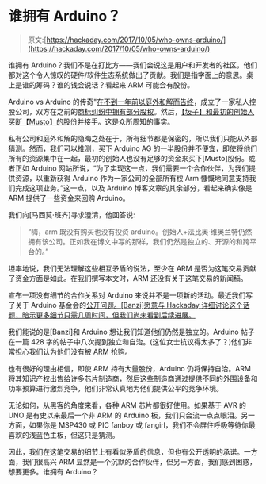 # 谁拥有 Arduino？

> 原文:[https://hackaday.com/2017/10/05/who-owns-arduino/](https://hackaday.com/2017/10/05/who-owns-arduino/)

谁拥有 Arduino？我们不是在打比方——我们会说这是用户和开发者的社区，他们都对这个令人惊叹的硬件/软件生态系统做出了贡献。我们是指字面上的意思。桌上是谁的筹码？谁的钱会说话？看起来 ARM 可能会有股份。

Arduino vs Arduino 的传奇"[在不到一年前以庭外和解而告终](https://hackaday.com/2016/10/01/arduino-vs-arduino-arduino-won/)，成立了一家私人控股公司，双方在之前的[商标纠纷中拥有部分股权](https://hackaday.com/2015/03/12/arduino-v-arduino-part-ii/)。然后，[【坂子】和最初的创始人买断【Musto】的股份](https://hackaday.com/2017/07/28/arduino-vs-arduino-musto-out-banzi-in/)并接手。这是众所周知的事实。

私有公司和庭外和解的隐晦之处在于，所有细节都是保密的，所以我们只能从外部猜测。然而，我们可以推测，买下 Arduino AG 的一半股份并不便宜，即使将他们所有的资源集中在一起，最初的创始人也没有足够的资金来买下[Musto]股份。或者正如 Arduino 网站所说，“为了实现这一点，我们需要一个合作伙伴，为我们提供资源，以重新获得 Arduino 作为一家公司的全部所有权 Arm 慷慨地同意支持我们完成这项业务。”这一点，以及 Arduino 博客文章的其余部分，看起来确实像是 ARM 提供了一些资金来回购 Arduino。

我们向[马西莫·班齐]寻求澄清，他回答说:

> “嗨，arm 既没有购买也没有投资 arduino。创始人+法比奥·维奥兰特仍然拥有该公司。正如我在博文中写的那样，我们仍然是独立的、开源的和跨平台的。”

坦率地说，我们无法理解这些相互矛盾的说法，至少在 ARM 是否为这笔交易贡献了资金方面是如此。在我们撰写本文时，ARM 还没有关于这笔交易的新闻稿。

宣布一项没有细节的合作关系对 Arduino 来说并不是一项新的活动。最近我们写了关于 Arduino 基金会的[公开问题。[Banzi]愿意与 Hackaday 详细讨论这个话题，暗示更多细节只需几周时间，但我们尚未看到后续进展。](http://hackaday.com/2017/06/19/the-arduino-foundation-whats-up/)

我们能说的是[Banzi]和 Arduino 想让我们知道他们仍然是独立的。Arduino 帖子在一篇 428 字的帖子中八次提到独立和自治。(这位女士抗议得太多了？)他们非常担心我们认为他们没有被 ARM 抢购。

也有很好的理由相信，即使 ARM 持有大量股份，Arduino 仍将保持自治。ARM 将其知识产权出售给许多芯片制造商，然后这些制造商通过提供不同的外围设备和功率预算进行激烈竞争，他们非常认真地为他们提供公平的竞争环境。

无论如何，从黑客的角度来看，各种 ARM 芯片都很好使用。如果基于 AVR 的 UNO 是有史以来最后一个非 ARM 的 Arduino 板，我们只会流一点点眼泪。另一方面，如果你是 MSP430 或 PIC fanboy 或 fangirl，我们不会屏住呼吸等待你最喜欢的浅蓝色主板，但这只是猜测。

因此，我们在这笔交易的细节上有看似矛盾的信息，但也有公开透明的承诺。一方面，我们很高兴 ARM 显然是一个沉默的合作伙伴，但另一方面，我们感到困惑，想要更多。谁拥有 Arduino？